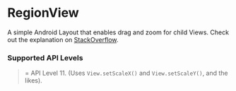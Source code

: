 # RegionView
A simple Android Layout that enables drag and zoom for child Views. Check out the explanation on [StackOverflow](https://stackoverflow.com/questions/9398057/android-move-a-view-on-touch-move-action-move/45241868#45241868).

### Supported API Levels
>= API Level 11. (Uses `View.setScaleX()` and `View.setScaleY()`, and the likes).
